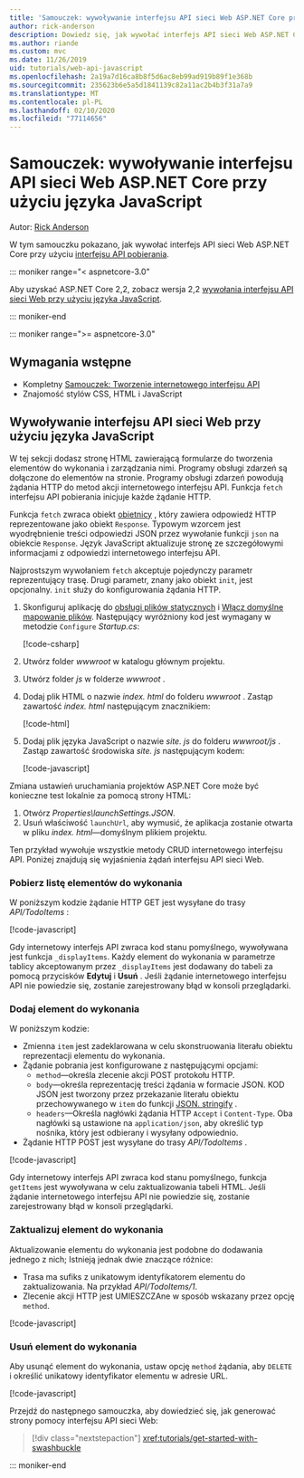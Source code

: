 ```yaml
---
title: 'Samouczek: wywoływanie interfejsu API sieci Web ASP.NET Core przy użyciu języka JavaScript'
author: rick-anderson
description: Dowiedz się, jak wywołać interfejs API sieci Web ASP.NET Core przy użyciu języka JavaScript.
ms.author: riande
ms.custom: mvc
ms.date: 11/26/2019
uid: tutorials/web-api-javascript
ms.openlocfilehash: 2a19a7d16ca8b8f5d6ac8eb99ad919b89f1e368b
ms.sourcegitcommit: 235623b6e5a5d1841139c82a11ac2b4b3f31a7a9
ms.translationtype: MT
ms.contentlocale: pl-PL
ms.lasthandoff: 02/10/2020
ms.locfileid: "77114656"
---
```

# <a name="tutorial-call-an-aspnet-core-web-api-with-javascript"></a>Samouczek: wywoływanie interfejsu API sieci Web ASP.NET Core przy użyciu języka JavaScript

Autor: [Rick Anderson](https://twitter.com/RickAndMSFT)

W tym samouczku pokazano, jak wywołać interfejs API sieci Web ASP.NET Core przy użyciu [interfejsu API pobierania](https://developer.mozilla.org/docs/Web/API/Fetch_API).

::: moniker range="< aspnetcore-3.0"

Aby uzyskać ASP.NET Core 2,2, zobacz wersja 2,2 [wywołania interfejsu API sieci Web przy użyciu języka JavaScript](xref:tutorials/first-web-api#call-the-web-api-with-javascript).

::: moniker-end

::: moniker range=">= aspnetcore-3.0"

## <a name="prerequisites"></a>Wymagania wstępne

* Kompletny [Samouczek: Tworzenie internetowego interfejsu API](xref:tutorials/first-web-api)
* Znajomość stylów CSS, HTML i JavaScript

## <a name="call-the-web-api-with-javascript"></a>Wywoływanie interfejsu API sieci Web przy użyciu języka JavaScript

W tej sekcji dodasz stronę HTML zawierającą formularze do tworzenia elementów do wykonania i zarządzania nimi. Programy obsługi zdarzeń są dołączone do elementów na stronie. Programy obsługi zdarzeń powodują żądania HTTP do metod akcji internetowego interfejsu API. Funkcja `fetch` interfejsu API pobierania inicjuje każde żądanie HTTP.

Funkcja `fetch` zwraca obiekt [obietnicy](https://developer.mozilla.org/docs/Web/JavaScript/Reference/Global_Objects/Promise) , który zawiera odpowiedź HTTP reprezentowane jako obiekt `Response`. Typowym wzorcem jest wyodrębnienie treści odpowiedzi JSON przez wywołanie funkcji `json` na obiekcie `Response`. Język JavaScript aktualizuje stronę ze szczegółowymi informacjami z odpowiedzi internetowego interfejsu API.

Najprostszym wywołaniem `fetch` akceptuje pojedynczy parametr reprezentujący trasę. Drugi parametr, znany jako obiekt `init`, jest opcjonalny. `init` służy do konfigurowania żądania HTTP.

1. Skonfiguruj aplikację do [obsługi plików statycznych](/dotnet/api/microsoft.aspnetcore.builder.staticfileextensions.usestaticfiles#Microsoft_AspNetCore_Builder_StaticFileExtensions_UseStaticFiles_Microsoft_AspNetCore_Builder_IApplicationBuilder_) i [Włącz domyślne mapowanie plików](/dotnet/api/microsoft.aspnetcore.builder.defaultfilesextensions.usedefaultfiles#Microsoft_AspNetCore_Builder_DefaultFilesExtensions_UseDefaultFiles_Microsoft_AspNetCore_Builder_IApplicationBuilder_). Następujący wyróżniony kod jest wymagany w metodzie `Configure` *Startup.cs*:

    [!code-csharp[](first-web-api/samples/3.0/TodoApi/StartupJavaScript.cs?highlight=8-9&name=snippet_configure)]

1. Utwórz folder *wwwroot* w katalogu głównym projektu.

1. Utwórz folder *js* w folderze *wwwroot* .

1. Dodaj plik HTML o nazwie *index. html* do folderu *wwwroot* . Zastąp zawartość *index. html* następującym znacznikiem:

    [!code-html[](first-web-api/samples/3.0/TodoApi/wwwroot/index.html)]

1. Dodaj plik języka JavaScript o nazwie *site. js* do folderu *wwwroot/js* . Zastąp zawartość środowiska *site. js* następującym kodem:

    [!code-javascript[](first-web-api/samples/3.0/TodoApi/wwwroot/js/site.js?name=snippet_SiteJs)]

Zmiana ustawień uruchamiania projektów ASP.NET Core może być konieczne test lokalnie za pomocą strony HTML:

1. Otwórz *Properties\launchSettings.JSON*.
1. Usuń właściwość `launchUrl`, aby wymusić, że aplikacja zostanie otwarta w pliku *index. html*&mdash;domyślnym plikiem projektu.

Ten przykład wywołuje wszystkie metody CRUD internetowego interfejsu API. Poniżej znajdują się wyjaśnienia żądań interfejsu API sieci Web.

### <a name="get-a-list-of-to-do-items"></a>Pobierz listę elementów do wykonania

W poniższym kodzie żądanie HTTP GET jest wysyłane do trasy *API/TodoItems* :

[!code-javascript[](first-web-api/samples/3.0/TodoApi/wwwroot/js/site.js?name=snippet_GetItems)]

Gdy internetowy interfejs API zwraca kod stanu pomyślnego, wywoływana jest funkcja `_displayItems`. Każdy element do wykonania w parametrze tablicy akceptowanym przez `_displayItems` jest dodawany do tabeli za pomocą przycisków **Edytuj** i **Usuń** . Jeśli żądanie internetowego interfejsu API nie powiedzie się, zostanie zarejestrowany błąd w konsoli przeglądarki.

### <a name="add-a-to-do-item"></a>Dodaj element do wykonania

W poniższym kodzie:

* Zmienna `item` jest zadeklarowana w celu skonstruowania literału obiektu reprezentacji elementu do wykonania.
* Żądanie pobrania jest konfigurowane z następującymi opcjami:
  * `method`&mdash;określa zlecenie akcji POST protokołu HTTP.
  * `body`&mdash;określa reprezentację treści żądania w formacie JSON. KOD JSON jest tworzony przez przekazanie literału obiektu przechowywanego w `item` do funkcji [JSON. stringify](https://developer.mozilla.org/docs/Web/JavaScript/Reference/Global_Objects/JSON/stringify) .
  * `headers`&mdash;Określa nagłówki żądania HTTP `Accept` i `Content-Type`. Oba nagłówki są ustawione na `application/json`, aby określić typ nośnika, który jest odbierany i wysyłany odpowiednio.
* Żądanie HTTP POST jest wysyłane do trasy *API/TodoItems* .

[!code-javascript[](first-web-api/samples/3.0/TodoApi/wwwroot/js/site.js?name=snippet_AddItem)]

Gdy internetowy interfejs API zwraca kod stanu pomyślnego, funkcja `getItems` jest wywoływana w celu zaktualizowania tabeli HTML. Jeśli żądanie internetowego interfejsu API nie powiedzie się, zostanie zarejestrowany błąd w konsoli przeglądarki.

### <a name="update-a-to-do-item"></a>Zaktualizuj element do wykonania

Aktualizowanie elementu do wykonania jest podobne do dodawania jednego z nich; Istnieją jednak dwie znaczące różnice:

* Trasa ma sufiks z unikatowym identyfikatorem elementu do zaktualizowania. Na przykład *API/TodoItems/1*.
* Zlecenie akcji HTTP jest UMIESZCZAne w sposób wskazany przez opcję `method`.

[!code-javascript[](first-web-api/samples/3.0/TodoApi/wwwroot/js/site.js?name=snippet_UpdateItem)]

### <a name="delete-a-to-do-item"></a>Usuń element do wykonania

Aby usunąć element do wykonania, ustaw opcję `method` żądania, aby `DELETE` i określić unikatowy identyfikator elementu w adresie URL.

[!code-javascript[](first-web-api/samples/3.0/TodoApi/wwwroot/js/site.js?name=snippet_DeleteItem)]

Przejdź do następnego samouczka, aby dowiedzieć się, jak generować strony pomocy interfejsu API sieci Web:

> [!div class="nextstepaction"]
> <xref:tutorials/get-started-with-swashbuckle>

::: moniker-end
